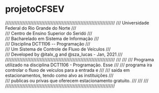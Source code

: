 # projetoCFSEV
//////////////////////////////////////////////////////////////////////
///         Universidade Federal do Rio Grande do Norte            ///  
///            Centro de Ensino Superior do Seridó                 ///   
///            Bacharelado em Sistema de Informação                ///   
///              Disciplina DCT1106 -- Programação                 ///   
///         Um Sistema de Controle de Fluxo de Veículos            ///   
///      Developed by  @italx_g and @sza_lucas - Jan, 2021         ///   
//////////////////////////////////////////////////////////////////////
///                                                                ///
/// Programa utilizado na disciplina DCT1106 - Programação. Esse   ///
/// programa ira controlar o fluxo de veículos para a entrada e    /// 
/// saida em estacionamentos, tendo como alvo as instituições      ///   
/// publicas ou privas que oferecem estacionamento gratuito.       /// 
///                                                                ///
//////////////////////////////////////////////////////////////////////
